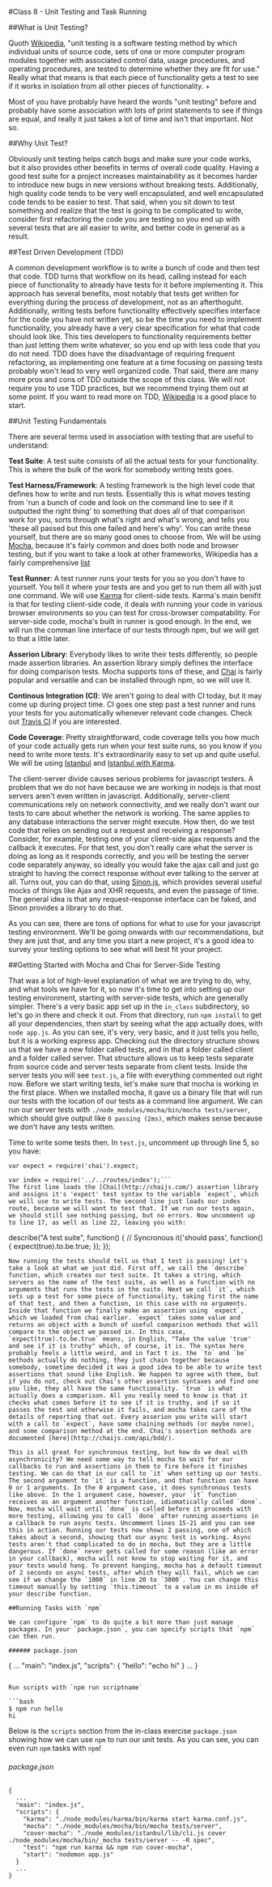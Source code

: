#Class 8 - Unit Testing and Task Running

##What is Unit Testing?

Quoth [Wikipedia](http://en.wikipedia.org/wiki/Unit_testing), "unit testing is a software testing method by which individual units of source code, sets of one or more computer program modules together with associated control data, usage procedures, and operating procedures, are tested to determine whether they are fit for use." Really what that means is that each piece of functionality gets a test to see if it works in isolation from all other pieces of functionality. +

Most of you have probably have heard the words "unit testing" before and probably have some association with lots of print statements to see if things are equal, and really it just takes a lot of time and isn't that important. Not so. 

##Why Unit Test?

Obviously unit testing helps catch bugs and make sure your code works, but it also provides other benefits in terms of overall code quality. Having a good test suite for a project increases maintainability as it becomes harder to introduce new bugs in new versions without breaking tests. Additionally, high quality code tends to be very well encapsulated, and well encapsulated code tends to be easier to test. That said, when you sit down to test something and realize that the test is going to be complicated to write, consider first refactoring the code you are testing so you end up with several tests that are all easier to write, and better code in general as a result. 

##Test Driven Development (TDD)

A common development workflow is to write a bunch of code and then test that code. TDD turns that workflow on its head, calling instead for each piece of functionality to already have tests for it before implementing it. This approach has several benefits, most notably that tests get written for everything during the process of development, not as an afterthoguht. Additionally, writing tests before functionality effectively specifies interface for the code you have not written yet, so be the time you need to implement functionality, you already have a very clear specification for what that code should look like. This ties developers to functionality requirements better than just letting them write whatever, so you end up with less code that you do not need. TDD does have the disadvantage of requiring frequent refactoring, as implementing one feature at a time focusing on passing tests probably won't lead to very well organized code. That said, there are many more pros and cons of TDD outside the scope of this class. We will not require you to use TDD practices, but we recommend trying them out at some point. If you want to read more on TDD, [Wikipedia](http://en.wikipedia.org/wiki/Test-driven_development) is a good place to start.

##Unit Testing Fundamentals

There are several terms used in association with testing that are useful to understand:

**Test Suite**: A test suite consists of all the actual tests for your functionality. This is where the bulk of the work for somebody writing tests goes.

**Test Harness/Framework**: A testing framework is the high level code that defines how to write and run tests. Essentially this is what moves testing from 'run a bunch of code and look on the command line to see if it outputted the right thing' to something that does all of that comparison work for you, sorts through what's right and what's wrong, and tells you 'these all passed but this one failed and here's why'. You can write these yourself, but there are so many good ones to choose from. We will be using [Mocha](http://mochajs.org/), because it's fairly common and does both node and browser testing, but if you want to take a look at other frameworks, Wikipedia has a fairly comprehensive [list](http://en.wikipedia.org/wiki/List_of_unit_testing_frameworks#JavaScript)

**Test Runner**: A test runner runs your tests for you so you don't have to yourself. You tell it where your tests are and you get to run them all with just one command. We will use [Karma](http://karma-runner.github.io/0.12/index.html) for client-side tests. Karma's main benifit is that for testing client-side code, it deals with running your code in various browser environments so you can test for cross-browser compatability. For server-side code, mocha's built in runner is good enough. In the end, we will run the comman line interface of our tests through npm, but we will get to that a little later. 

**Asserion Library**: Everybody likes to write their tests differently, so people made assertion libraries. An assertion library simply defines the interface for doing comparison tests. Mocha supports tons of these, and [Chai](http://chaijs.com/) is fairly popular and versatile and can be installed through npm, so we will use it. 

**Continous Integration (CI)**: We aren't going to deal with CI today, but it may come up during project time. CI goes one step past a test runner and runs your tests for you automatically whenever relevant code changes. Check out [Travis CI](http://docs.travis-ci.com/) if you are interested. 

**Code Coverage**: Pretty straightforward, code coverage tells you how much of your code actually gets run when your test suite runs, so you know if you need to write more tests. It's extraordinarily easy to set up and quite useful. We will be using [Istanbul](https://gotwarlost.github.io/istanbul/) and [Istanbul with Karma](http://karma-runner.github.io/0.8/config/coverage.html).

The client-server divide causes serious problems for javascript testers. A problem that we do not have because we are working in nodejs is that most servers aren't even written in javascript. Additionally, server-client communications rely on network connectivity, and we really don't want our tests to care about whether the network is working. The same applies to any database interactions the server might execute. How then, do we test code that relies on sending out a request and receiving a response? Consider, for example, testing one of your client-side ajax requests and the callback it executes. For that test, you don't really care what the server is doing as long as it responds correctly, and you will be testing the server code separately anyway, so ideally you would fake the ajax call and just go straight to having the correct response without ever talking to the server at all. Turns out, you can do that, using [Sinon.js](http://sinonjs.org/), which provides several useful mocks of things like Ajax and XHR requests, and even the passage of time. The general idea is that any request-response interface can be faked, and Sinon provides a library to do that.

As you can see, there are tons of options for what to use for your javascript testing environment. We'll be going onwards with our recommendations, but they are just that, and any time you start a new project, it's a good idea to survey your testing options to see what will best fit your project.

##Getting Started with Mocha and Chai for Server-Side Testing

That was a lot of high-level explanation of what we are trying to do, why, and what tools we have for it, so now it's time to get into setting up our testing environment, starting with server-side tests, which are generally simpler. There's a very basic app set up in the `in_class` subdirectory, so let's go in there and check it out. From that directory, run `npm install` to get all your dependencies, then start by seeing what the app actually does, with `node app.js`. As you can see, it's very, very basic, and it just tells you hello, but it is a working express app. Checking out the directory structure shows us that we have a new folder called tests, and in that a folder called client and a folder called server. That structure allows us to keep tests separate from source code and server tests separate from client tests. Inside the server tests you will see `test.js`, a file with everything commented out right now. Before we start writing tests, let's make sure that mocha is working in the first place. When we installed mocha, it gave us a binary file that will run our tests with the location of our tests as a command line argument. We can run our server tests with `./node_modules/mocha/bin/mocha tests/server`, which should give output like `0 passing (2ms)`, which makes sense because we don't have any tests written.

Time to write some tests then. In `test.js`, uncomment up through line 5, so you have:
```// Setup our assertion library
var expect = require('chai').expect;

var index = require('../../routes/index');```
The first line loads the [Chai](http://chaijs.com/) assertion library and assigns it's 'expect' test syntax to the variable `expect`, which we will use to write tests. The second line just loads our index route, because we will want to test that. If we run our tests again, we should still see nothing passing, but no errors. Now uncomment up to line 17, as well as line 22, leaving you with:
```
describe("A test suite", function() {
	// Syncronous
	it('should pass', function() { 
		expect(true).to.be.true; 
	});
});
```
Now running the tests should tell us that 1 test is passing! Let's take a look at what we just did. First off, we call the `describe` function, which creates our test suite. It takes a string, which servers as the name of the test suite, as well as a function with no arguments that runs the tests in the suite. Next we call `it`, which sets up a test for some piece of functionality, taking first the name of that test, and then a function, in this case with no arguments. Inside that function we finally make an assertion using `expect`, which we loaded from chai earlier. `expect` takes some value and returns an object with a bunch of useful comparison methods that will compare to the object we passed in. In this case, `expect(true).to.be.true` means, in English, "Take the value 'true' and see if it is truthy" which, of course, it is. The syntax here probably feels a little weird, and in fact t is. the `to` and `be` methods actually do nothing, they just chain together because somebody, sometime decided it was a good idea to be able to write test assertions that sound like English. We happen to agree with them, but if you do not, check out Chai's other assertion syntaxes and find one you like, they all have the same functionality. `true` is what actually does a comparison. All you really need to know is that it checks what comes before it to see if it is truthy, and if so it passes the test and otherwise it fails, and mocha takes care of the details of reporting that out. Every asserion you write will start with a call to `expect`, have some chaining methods (or maybe none), and some comparison method at the end. Chai's assertion methods are documented [here](http://chaijs.com/api/bdd/).

This is all great for synchronous testing, but how do we deal with asynchronicity? We need some way to tell mocha to wait for our callbacks to run and assertions in them to fire before it finishes testing. We can do that in our call to `it` when setting up our tests. The second argument to `it` is a function, and that function can have 0 or 1 arguments. In the 0 argument case, it does synchronous tests like above. In the 1 argument case, however, your `it` function receives as an argument another function, idiomatically called `done`. Now, mocha will wait until `done` is called before it proceeds with more testing, allowing you to call `done` after running assertions in a callback to run async tests. Uncomment lines 15-21 and you can see this in action. Running our tests now shows 2 passing, one of which takes about a second, showing that our async test is working. Async tests aren't that complicated to do in mocha, but they are a little dangerous. If `done` never gets called for some reason (like an error in your callback), mocha will not know to stop waiting for it, and your tests would hang. To prevent hanging, mocha has a default timeout of 2 seconds on async tests, after which they will fail, which we can see if we change the `1000` in line 20 to `3000`. You can change this timeout manually by setting `this.timeout` to a value in ms inside of your describe function. 

##Running Tasks with `npm`

We can configure `npm` to do quite a bit more than just manage packages. In your `package.json`, you can specify scripts that `npm` can then run.

###### package.json
```
{
  ...
  "main": "index.js",
  "scripts": {
  	"hello": "echo hi"
  }
  ...
}
```

Run scripts with `npm run scriptname`

```bash
$ npm run hello
hi
```

Below is the `scripts` section from the in-class exercise `package.json` showing how we can use `npm` to run our unit tests. As you can see, you can even run `npm` tasks with `npm`!

###### package.json
```
{
  ...
  "main": "index.js",
  "scripts": {
    "karma": "./node_modules/karma/bin/karma start karma.conf.js",
    "mocha": "./node_modules/mocha/bin/mocha tests/server",
    "cover-mocha": "./node_modules/istanbul/lib/cli.js cover ./node_modules/mocha/bin/_mocha tests/server -- -R spec",
    "test": "npm run karma && npm run cover-mocha",
    "start": "nodemon app.js"
  }
  ...
}
```